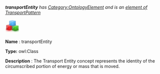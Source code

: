 ___transportEntity__ 
 has
 [Category:OntologyElement](../../Category/OntologyElement "Category:OntologyElement") 
 and is an
 [element of](../../Property/ElementOf "Property:ElementOf") 
[TransportPattern](../../Submissions/TransportPattern "Submissions:TransportPattern")_




  





[![Class](../public/images/thumb/2/27/Class.gif/45px-Class.gif)](../../Image/Class.gif "Class")


__Name__ 
 : transportEntity
 



__Type:__ 
 owl:Class
 



__Description__ 
 : The Transport Entity concept represents the identity of the circumscribed portion of energy or mass that is moved.